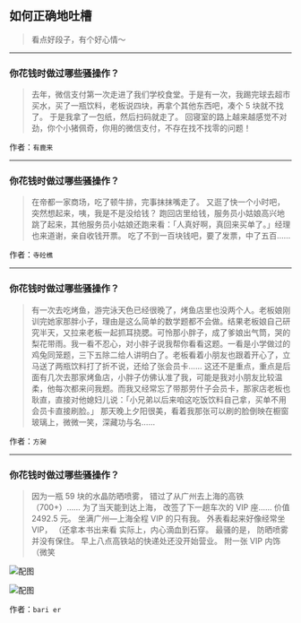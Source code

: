 ## 如何正确地吐槽

> 看点好段子，有个好心情～


 
---

### 你花钱时做过哪些骚操作？

> 去年，微信支付第一次走进了我们学校食堂。于是有一次，我踢完球去超市买水，买了一瓶饮料，老板说四块，再拿个其他东西吧，凑个 5 块就不找了。
> 于是我拿了一包纸，然后扫码就走了。
> 回寝室的路上越来越感觉不对劲，你个小猪佩奇，你用的微信支付，不存在找不找零的问题！


作者：`有鹿来`

---

### 你花钱时做过哪些骚操作？

> 在帝都一家商场，吃了顿牛排，完事抹抹嘴走了。
> 又逛了快一个小时吧，突然想起来，咦，我是不是没给钱？
> 跑回店里给钱，服务员小姑娘高兴地跳了起来，其他服务员小姑娘还跑来看：「人真好啊，真回来买单了。」经理也来道谢，亲自收钱开票。
> 吃了不到一百块钱吧，要了发票，中了五百……


作者：`寺砼樵`

---

### 你花钱时做过哪些骚操作？

> 有一次去吃烤鱼，游完泳天色已经很晚了，烤鱼店里也没两个人。老板娘刚训完她家那胖小子，理由是这么简单的数学题都不会做。结果老板娘自己研究半天，又拉来老板一起抓耳挠腮。可怜那小胖子，成了爹娘出气筒，哭的梨花带雨。我一看不忍心，对小胖子说我帮你看看这题。一看是小学做过的鸡兔同笼题，三下五除二给人讲明白了。老板看着小朋友也跟着开心了，立马送了两瓶饮料打了折不说，还给了张会员卡......
> 这还不是重点，重点是后面有几次去那家烤鱼店，小胖子仿佛认准了我，可能是我对小朋友比较温柔，他每次都来问我题。而我又经常忘了带那劳什子会员卡，那家店老板也耿直，直接对他媳妇儿说：「小兄弟以后来咱这吃饭饮料自己拿，买单不用会员卡直接刷脸。」
> 那天晚上夕阳很美，看着我那张可以刷的脸倒映在橱窗玻璃上，微微一笑，深藏功与名......


作者：`方昶`

---

### 你花钱时做过哪些骚操作？

> 因为一瓶 59 块的水晶防晒喷雾，
> 错过了从广州去上海的高铁（700+）……
> 为了当天能到达上海，
> 改签了下一趟车次的 VIP 座……
> 价值 2492.5 元。
> 坐满广州—上海全程 VIP 的只有我。
> 外表看起来好像经常坐 VIP，
> （还拿本书出来看
> 实际上，内心滴血到石穿。
> 最骚的是，
> 防晒喷雾并没有保住。
> 早上八点高铁站的快递处还没开始营业。
> 附一张 VIP 内饰（微笑



![配图](http://pic3.zhimg.com/70/v2-417215569ea28c0928918cbfeaaa2702_b.jpg)



![配图](http://pic2.zhimg.com/70/v2-49ee56ab8934d531a8e32cb6c4c72365_b.jpg)


作者：`bari er`